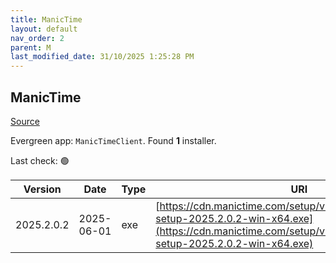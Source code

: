 ```yaml
---
title: ManicTime
layout: default
nav_order: 2
parent: M
last_modified_date: 31/10/2025 1:25:28 PM
---
```


## ManicTime

[Source](https://www.manictime.com/download/windows)

Evergreen app: `ManicTimeClient`. Found **1** installer.

Last check: 🟢

| Version    | Date       | Type | URI                                                                                                                                                                      |
| ---------- | ---------- | ---- | ------------------------------------------------------------------------------------------------------------------------------------------------------------------------ |
| 2025.2.0.2 | 2025-06-01 | exe  | [https://cdn.manictime.com/setup/v2025_2_0_2/manictime-setup-2025.2.0.2-win-x64.exe](https://cdn.manictime.com/setup/v2025_2_0_2/manictime-setup-2025.2.0.2-win-x64.exe) |
